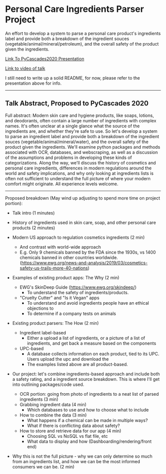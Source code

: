 # Personal Care Ingredients Parser Project
An effort to develop a system to parse a personal care product's ingredients label and provide both a breakdown of the ingredient souces (vegetable/animal/mineral/petroleum), and the overall safety of the product given the ingredients.

[Link To PyCascades2020 Presentation](https://docs.google.com/presentation/d/1CtZ_pwbr4ZJN-_I4vbKbZxVkb7p0hQ5r8Yn_q25Lnw8/edit?usp=sharing)

[Link to video of talk](https://youtu.be/2WdjlznbD0o?t=11814)

I still need to write up a solid README, for now, please refer to the presentation above for info.

---




## Talk Abstract, Proposed to PyCascades 2020
Full abstract: Modern skin care and hygiene products, like soaps, lotions, and deodorants, often contain a large number of ingredients with complex names. It's often unclear at a single glance what the source of the ingredients are, and whether they're safe to use. So let's develop a system to parse an ingredient label and provide both a breakdown of the ingredient souces (vegetable/animal/mineral/water), and the overall safety of the product given the ingredients. We'll examine python packages and methods associated with OCR, databases, and webscraping, as well as a discussion of the assumptions and problems in developing these kinds of categorizations. Along the way, we'll discuss the history of cosmetics and personal care ingredients, differences in modern regulations around the world and safety implications, and why only looking at ingredients lists is often not sufficient to understand the full picture of where your modern comfort might originate. All experience levels welcome.

---

Proposed breakdown (May wind up adjusting to spend more time on project portion):
	
- Talk intro (1 minutes)
-  History of ingredients used in skin care, soap, and other personal care products (2 minutes)
- Modern US approach to regulation cosmetics ingredients (2 min)
    - And contrast with world-wide approach
    - E.g. Only 9 chemicals banned by the FDA since the 1930s, vs 1400 chemicals banned in other countries worldwide. (https://www.ewg.org/news-and-analysis/2019/03/cosmetics-safety-us-trails-more-40-nations)
		
- Examples of existing product apps: The Why (2 min)
    - EWG's SkinDeep Guide  (https://www.ewg.org/skindeep/)
        - To understand the safety of ingredients/products.
    - "Cruelty Cutter" and "Is it Vegan" apps
        - To understand and avoid ingredients people have an ethical objections to 
        - To determine if a company tests on animals
		
- Existing product parsers: The How (2 min)
    - Ingredient label-based
        -  Either a upload a list of ingredients, or a picture of a list of ingredients, and get back a measure based on the components
    - UPC-based
        - A database collects information on each product, tied to its UPC. Users upload the upc and download the 
        - The examples listed above are all product-based. 

- Our project: let's combine ingredients-based approach and include both a safety rating, and a ingredient source breakdown. This is where I'll get into outlining packages/code used.
    -  OCR portion: going from photo of ingredients to a neat list of parsed ingredients (3 min)
    - Grabbing ingredient data (4 min)
        - Which databases to use and how to choose what to include
    - How to combine the data (3 min)
        -  What happens if a chemical can be made in multiple ways?
        - What if there is conflicting data about safety?
    - How to store and retrieve data for our app (4 min)
        - Choosing SQL vs NoSQL vs flat file, etc
        - What data to display and how (Dashboarding/rendering/front end)
			
- Why this is not the full picture - why we can only determine so much from an ingredients list, and how we can be the most informed consumers we can be. (2 min)
	

